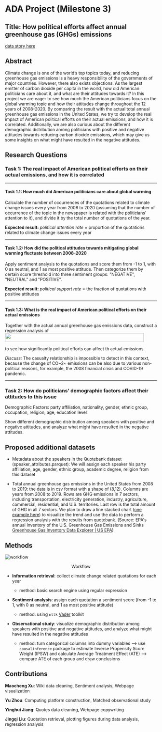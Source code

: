 ﻿# ADA Project (Milestone 3)
## Title: How political efforts affect annual greenhouse gas (GHGs) emissions
[data story here](https://dataminerada.github.io/)
## Abstract
Climate change is one of the world’s top topics today, and reducing greenhouse gas emissions is a heavy responsibility of the governments of major countries. However, there also exists objections. As the largest emitter of carbon dioxide per capita in the world, how did American politicians care about it, and what are their attitudes towards it? In this project we are eager to see how much the American politicians focus on the global warming topic and how their attitudes change throughout the 12 years of 2008-2020. By comparing the result with the actual total annual greenhouse gas emissions in the United States, we try to develop the real impact of American political efforts on their actual emissions, and how it is correlated. Additionally, we are also curious about the different demographic distribution among politicians with positive and negative attitudes towards reducing carbon dioxide emissions, which may give us some insights on what might have resulted in the negative attitudes.
## Research Questions
### Task 1: The real impact of American political efforts on their actual emissions, and how it is correlated
---
#### Task 1.1: How much did American politicians care about global warming
Calculate the number of occurrences of the quotations related to climate change issues every year from 2008 to 2020 (assuming that the number of occurrence of the topic in the newspaper is related with the politicians' attention to it), and divide it by the total number of quotations of the year.

**Expected result:** *political attention rate* = proportion of the quotations related to climate change issues every year

---
#### Task 1.2: How did the political attitudes towards mitigating global warming fluctuate between 2008-2020
Apply sentiment analysis to the quotations and score them from -1 to 1, with 0 as neutral, and 1 as most positive attitude. Then categorize them by certain score threshold into three sentiment groups: "NEGATIVE", "NEUTRAL" and "POSITIVE".

**Expected result:** *political support rate* = the fraction of quotations with positive attitudes

---
#### Task 1.3: What is the real impact of American political efforts on their actual emissions
Together with the actual annual greenhouse gas emissions data, construct a regression analysis of 
 <img src="https://github.com/jessie-233/Pics/blob/main/equation.png?raw=true" width = "460" height = "29" align=center />
 
to see how significantly political efforts can affect th actual emissions.

*Discuss:* The casualty relationship is impossible to detect in this context, because the change of CO~2~ emissions can be also due to various non-political reasons, for example, the 2008 financial crisis and  COVID-19 pandemic.

---
### Task 2: How do politicians’ demographic factors affect their attitudes to this issue 

Demographic Factors: party affiliation, nationality, gender, ethnic group, occupation,  religion, age, education level

Show different demographic distribution among speakers with positive and negative attitudes, and analyze what might have resulted in the negative attitudes.

## Proposed additional datasets
-   Metadata about the speakers in the Quotebank dataset (speaker_attributes.parquet): We will assign each speaker his party affiliation, age, gender, ethnic group, academic degree, religion from this dataset
    
-   Total annual greenhouse gas emissions in the United States from 2008 to 2019: the data is in csv format with a shape of (8,12). Columns are years from 2008 to 2019. Rows are GHG emissions in 7 sectors, including transportation, electricity generation, industry, agriculture, commercial, residential, and U.S. territories. Last row is the total amount of GHG in all 7 sectors. We plan to draw a line stacked chart ([one example here](https://github.com/jessie-233/Pics/blob/main/us-ghg-emissions.png?raw=true)) to visualize the trend and use the data to perform a regression analysis with the results from quotebank.
(Source: EPA's annual Inventory of the U.S. Greenhouse Gas Emissions and Sinks [Greenhouse Gas Inventory Data Explorer | US EPA](https://cfpub.epa.gov/ghgdata/inventoryexplorer/#allsectors/allsectors/allgas/econsect/all))
## Methods
![workflow](https://raw.githubusercontent.com/jessie-233/Pics/main/workflow.png)
<div align='center' >Workflow</div>

* **Information retrieval**: collect climate change related quotations for each year
	* method: basic search engine using regular expression
	
* **Sentiment analysis**: assign each quotation a sentiment score (from -1 to 1, with 0 as neutral, and 1 as most positive attitude)
	* method: using `nltk` [Vader](https://github.com/cjhutto/vaderSentiment) toolkit

* **Observational study**: visualize demographic distribution among speakers with positive and negative attitudes, and analyze what might have resulted in the negative attitudes
	* method: turn categorical columns into dummy variables --> use `causalinference` package to estimate Inverse Propensity Score Weight (IPSW) and calculate Average Treatment Effect (ATE) --> compare ATE of each group and draw conclusions
  
## Contributions 
**Maocheng Xu**: Wiki data cleaning, Sentiment analysis, Webpage visualization

**Yu Zhou**: Computing platform construction, Matched observational study

**Yinghui Jiang**: Quotes data cleaning, Webpage copywriting

**Jingqi Liu**: Quotation retrieval, plotting figures during data analysis, regression analysis
